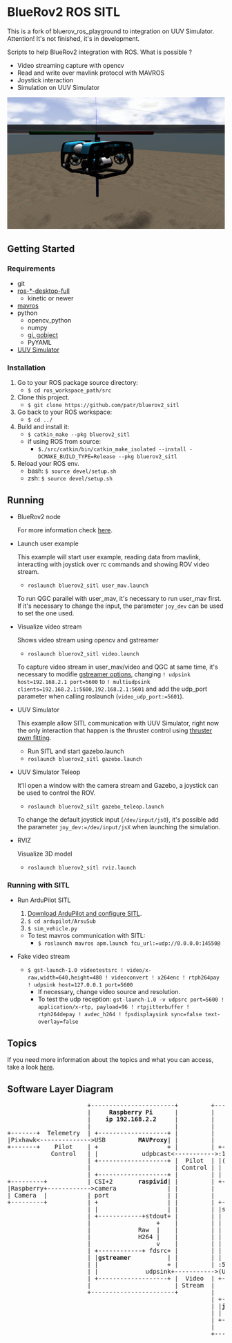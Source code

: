 # BlueRov2 ROS SITL

This is a fork of bluerov_ros_playground to integration on UUV Simulator. Attention! It's not finished, it's in development.

Scripts to help BlueRov2 integration with ROS.
What is possible ?
- Video streaming capture with opencv
- Read and write over mavlink protocol with MAVROS
- Joystick interaction
- Simulation on UUV Simulator

<p align="center">
  <img src="doc/imgs/bluerov2_uuv_simulator.png">
</p>

## Getting Started

### Requirements ###
- git
- [ros-\*-desktop-full](http://wiki.ros.org/ROS/Installation)
  - kinetic or newer
- [mavros](http://wiki.ros.org/mavros)
- python
  - opencv_python
  - numpy
  - [gi, gobject](https://wiki.ubuntu.com/Novacut/GStreamer1.0)
  - PyYAML
- [UUV Simulator](https://github.com/uuvsimulator/uuv_simulator)


### Installation ###
 1. Go to your ROS package source directory:
    - `$ cd ros_workspace_path/src`
 2. Clone this project.
    - `$ git clone https://github.com/patr/bluerov2_sitl`
 3. Go back to your ROS workspace:
    - `$ cd ../`
 4. Build and install it:
    - `$ catkin_make --pkg bluerov2_sitl`
    - if using ROS from source:
        - `$./src/catkin/bin/catkin_make_isolated --install -DCMAKE_BUILD_TYPE=Release --pkg bluerov2_sitl`
 5. Reload your ROS env.
    - bash: `$ source devel/setup.sh`
    - zsh: `$ source devel/setup.sh`

## Running ##

- BlueRov2 node

    For more information check [here](src/bridge/README.md).

- Launch user example

    This example will start user example, reading data from mavlink, interacting with joystick over rc commands and showing ROV video stream.
    - `roslaunch bluerov2_sitl user_mav.launch`

    To run QGC parallel with user_mav, it's necessary to run user_mav first. If it's necessary to change the input, the parameter `joy_dev` can be used to set the one used.

- Visualize video stream

    Shows video stream using opencv and gstreamer
    - `roslaunch bluerov2_sitl video.launch`

    To capture video stream in user_mav/video and QGC at same time, it's necessary to modifie [gstreamer options](http://192.168.2.2:2770/camera), changing `! udpsink host=192.168.2.1 port=5600` to `! multiudpsink clients=192.168.2.1:5600,192.168.2.1:5601` and add the udp_port parameter when calling roslaunch (`video_udp_port:=5601`).

- UUV Simulator

    This example allow SITL communication with UUV Simulator, right now the only interaction that happen is the thruster control using [thruster pwm fitting](https://colab.research.google.com/notebook#fileId=1CEDW9ONTJ8Aik-HVsqck8Y_EcHYLg0zK).
    - Run SITL and start gazebo.launch
    - `roslaunch bluerov2_sitl gazebo.launch`

- UUV Simulator Teleop

    It'll open a window with the camera stream and Gazebo, a joystick can be used to control the ROV.
    - `roslaunch bluerov2_silt gazebo_teleop.launch`

    To change the default joystick input (`/dev/input/js0`), it's possible add the parameter `joy_dev:=/dev/input/jsX` when launching the simulation.

- RVIZ

    Visualize 3D model
    - `roslaunch bluerov2_sitl rviz.launch`

### Running with SITL ###
- Run ArduPilot SITL

    1. [Download ArduPilot and configure SITL](http://ardupilot.org/dev/docs/setting-up-sitl-on-linux.html).
    2. `$ cd ardupilot/ArsuSub`
    3. `$ sim_vehicle.py`

    - To test mavros communication with SITL:
        - `$ roslaunch mavros apm.launch fcu_url:=udp://0.0.0.0:14550@`

- Fake video stream

    - `$ gst-launch-1.0 videotestsrc ! video/x-raw,width=640,height=480 ! videoconvert ! x264enc ! rtph264pay ! udpsink host=127.0.0.1 port=5600`
        - If necessary, change video source and resolution.
        - To test the udp reception: `gst-launch-1.0 -v udpsrc port=5600 ! application/x-rtp, payload=96 ! rtpjitterbuffer ! rtph264depay ! avdec_h264 ! fpsdisplaysink sync=false text-overlay=false`

## Topics ##
If you need more information about the topics and what you can access, take a look [here](doc/topics_and_data.md).

## Software Layer Diagram ##

<pre>
                      +-----------------------+         +------------------------+
                      |     <b>Raspberry Pi</b>      |         |    <b>Topside Commputer</b>   |
                      |    <b>ip 192.168.2.2</b>     |         |     <b>ip 192.168.2.1</b>     |
                      |                       |         |                        |
+-------+  Telemetry  | +-------------------+ |         |                        |
|Pixhawk<-------------->USB         <b>MAVProxy</b>| |         |                        |
+-------+    Pilot    | +                   + |         | +--------------------+ |
            Control   | |            udpbcast<----------->:14550         <b>MAVROS</b>| |
                      | +-------------------+ |  Pilot  | |(UDP)               | |
                      |                       | Control | |                    | |
                      | +-------------------+ |         | |       (ROS)        | |
+---------+           | CSI+2       <b>raspivid</b>| |         | +------+/mavros+-----+ |
|Raspberry+------------>camera              | |         |           ^            |
| Camera  |           | port                | |         |           |            |
+---------+           | +                   | |         | +---------v----------+ |
                      | |                   | |         | |subs.py      pubs.py| |
                      | +------------+stdout+ |         | |                    | |
                      |                  +    |         | |                    | |
                      |             Raw  |    |         | |                    | |
                      |             H264 |    |         | |                    | |
                      |                  v    |         | |      <b>user.py</b>       | |
                      | +------------+ fdsrc+ |         | |                    | |
                      | |<b>gstreamer</b>          | |         | |                    | |
                      | |                   + |         | :5600 video.py       | |
                      | |             udpsink+----------->(UDP)                | |
                      | +-------------------+ |  Video  | +---------^----------+ |
                      |                       | Stream  |           |            |
                      +-----------------------+         |           +            |
                                                        | +--------/joy--------+ |
                                                        | |<b>joy</b>     (ROS)       | |         +--------+
                                                        | |                  USB<----------+Joystick|
                                                        | +--------------------+ |  Pilot  +--------+
                                                        |                        | Control
                                                        +------------------------+
</pre>

